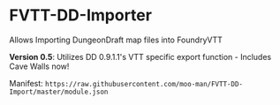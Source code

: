 # FVTT-DD-Importer
Allows Importing DungeonDraft map files into FoundryVTT

**Version 0.5**: Utilizes DD 0.9.1.1's VTT specific export function - Includes Cave Walls now!

Manifest: `https://raw.githubusercontent.com/moo-man/FVTT-DD-Import/master/module.json`
